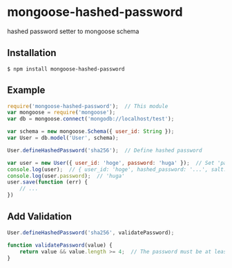 mongoose-hashed-password
========================

hashed password setter to mongoose schema

Installation
------------

    $ npm install mongoose-hashed-password

Example
-------

```javascript
require('mongoose-hashed-password');  // This module
var mongoose = require('mongoose');
var db = mongoose.connect('mongodb://localhost/test');

var schema = new mongoose.Schema({ user_id: String });
var User = db.model('User', schema);

User.defineHashedPassword('sha256');  // Define hashed password

var user = new User({ user_id: 'hoge', password: 'huga' });  // Set 'password'
console.log(user);  // { user_id: 'hoge', hashed_password: '...', salt: '...' }
console.log(user.password);  // 'huga'
user.save(function (err) {
    // ...
})
```

Add Validation
--------------

```javascript
User.defineHashedPassword('sha256', validatePassword);

function validatePassword(value) {
    return value && value.length >= 4;  // The password must be at least 4 characters long
}
```
